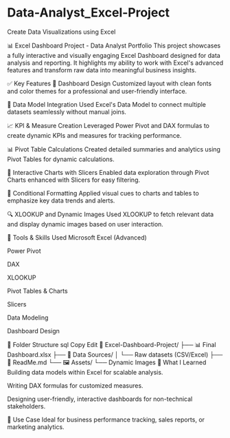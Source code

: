 # Data-Analyst_Excel-Project
Create Data Visualizations using Excel



📊 Excel Dashboard Project - Data Analyst Portfolio
This project showcases a fully interactive and visually engaging Excel Dashboard designed for data analysis and reporting. It highlights my ability to work with Excel's advanced features and transform raw data into meaningful business insights.

✅ Key Features
🎨 Dashboard Design
Customized layout with clean fonts and color themes for a professional and user-friendly interface.

🔗 Data Model Integration
Used Excel's Data Model to connect multiple datasets seamlessly without manual joins.

📈 KPI & Measure Creation
Leveraged Power Pivot and DAX formulas to create dynamic KPIs and measures for tracking performance.

📊 Pivot Table Calculations
Created detailed summaries and analytics using Pivot Tables for dynamic calculations.

📍 Interactive Charts with Slicers
Enabled data exploration through Pivot Charts enhanced with Slicers for easy filtering.

🎯 Conditional Formatting
Applied visual cues to charts and tables to emphasize key data trends and alerts.

🔍 XLOOKUP and Dynamic Images
Used XLOOKUP to fetch relevant data and display dynamic images based on user interaction.

📂 Tools & Skills Used
Microsoft Excel (Advanced)

Power Pivot

DAX

XLOOKUP

Pivot Tables & Charts

Slicers

Data Modeling

Dashboard Design

📁 Folder Structure
sql
Copy
Edit
📁 Excel-Dashboard-Project/
├── 📊 Final Dashboard.xlsx
├── 📄 Data Sources/
│   └── Raw datasets (CSV/Excel)
├── 📘 ReadMe.md
└── 🖼️ Assets/
    └── Dynamic Images
🧠 What I Learned
Building data models within Excel for scalable analysis.

Writing DAX formulas for customized measures.

Designing user-friendly, interactive dashboards for non-technical stakeholders.

🚀 Use Case
Ideal for business performance tracking, sales reports, or marketing analytics.
